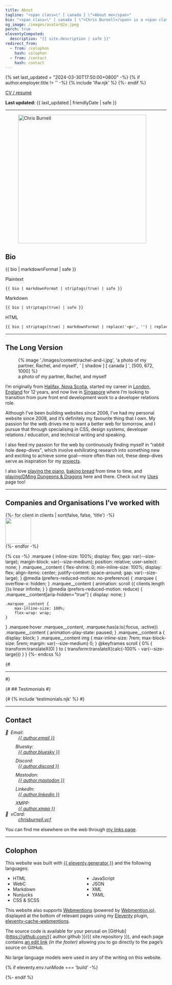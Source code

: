 ```yaml
---
title: About
tagline: "<span class=\" [ canada ] \">About me</span>"
bio: "<span class=\" [ canada ] \">Chris Burnell</span> is a <span class=\" [ canada ] \">Canadian</span> Front End Developer / Software Engineer. He was a dedicated volunteer Organiser for the [State of the Browser](https://stateofthebrowser.com) conference from 2018 to 2024, having brought together over 50 leading speakers to the delight of 150+ attendees each year. He’s [“Ravenous for CSS”](https://chrisburnell.com/tag/css/), often found [rabbit-hole deep-diving](https://chrisburnell.com/projects/), and his [Webmention Plugin](https://chrisburnell.com/eleventy-cache-webmentions/) for [Eleventy](https://11ty.dev) helps people connect across the [Fediverse](https://en.wikipedia.org/wiki/Fediverse) and [IndieWeb](https://indieweb.org)."
og_image: /images/avatar@2x.jpeg
perch: true
eleventyComputed:
  description: "{{ site.description | safe }}"
redirect_from:
  - from: /colophon
    hash: colophon
  - from: /contact
    hash: contact
---
```

{% set last_updated = "2024-03-30T17:50:00+0800" -%}
{% if author.employer.title != '' -%}
    {% include 'lfw.njk' %}
{%- endif %}

<p class=" [ center  inline-center ] "><a href="https://chrisburnell.com/cv/">CV / resumé</a></p>

<p class=" [ center  inline-center ] "><strong>Last updated:</strong> <time datetime="{{ last_updated | rfc3339Date }}">{{ last_updated | friendlyDate | safe }}</time></p>

<hr>

<figure class=" [ overflow ] ">
    <img src="/images/avatar@4x.jpeg" alt="Chris Burnell" class=" [ shadow ] [ canada ] " width="400" height="400" loading="lazy" decoding="async">
</figure>

## Bio

{{ bio | markdownFormat | safe }}

<c-details>
<summary>Plaintext</summary>

```text
{{ bio | markdownFormat | striptags(true) | safe }}
```

</c-details>

<c-details>
<summary>Markdown</summary>

```markdown
{{ bio | striptags(true) | safe }}
```

</c-details>

<c-details>
<summary>HTML</summary>

```html
{{ bio | striptags(true) | markdownFormat | replace('<p>', '') | replace('</p>', '') | safe }}
```

</c-details>

<hr>

## The Long Version

<figure>
    {% image './images/content/rachel-and-i.jpg', 'a photo of my partner, Rachel, and myself', ' [ shadow ] [ canada ] ', [500, 672, 1000] %}
    <figcaption>a photo of my partner, Rachel, and myself</figcaption>
</figure>

I’m originally from [<span class=" [ canada ] ">Halifax, Nova Scotia</span>](https://www.openstreetmap.org/#map=13/44.6463/-63.6162), started my career in [London, England](https://www.openstreetmap.org/#map=10/51.4898/-0.0882) for 12 years, and now live in [Singapore](https://www.openstreetmap.org/#map=14/1.3156/103.9425) where I’m looking to transition from pure front end development work to a developer relations role.

Although I’ve been building websites since 2006, I’ve had my personal website since 2008, and it’s definitely my favourite thing that I own. My passion for the web drives me to want a better web for tomorrow, and I pursue that through specialising in CSS, design systems, developer relations / education, and technical writing and speaking.

I also feed my passion for the web by continuously finding myself in <q>rabbit hole deep-dives</q>, which involve exhilirating research into something new and exciting to achieve some goal—more often than not, these deep-dives serve as inspiration for my [projects](https://chrisburnell.com/projects/).

I also love <a href="https://chrisburnell.com/note/1510316111/" title="this link is a joke">playing the piano</a>, [baking bread](https://chrisburnell.com/note/1574856597/) from time to time, and [playing/DMing Dungeons & Dragons](https://chrisburnell.com/projects/#personal-projects) here and there. Check out my [Uses](/uses/) page too!

<hr>

<h2 id="clients">Companies and Organisations I’ve worked with</h2>

<div class=" [ marquee ] ">
    <div class=" [ marquee__content ] ">
        {%- for client in clients | sort(false, false, 'title') -%}
            <article>
                <a href="{{ client.url }}" title="{{ client.title | safe }}" rel="external noopener">
                    <img src="/images/content/{{ client.image }}"{% if client.darkInvert %} class="dark-invert-colors"{% endif %} alt="" height="80">
                </a>
            </article>
        {%- endfor -%}
    </div>
    <div class=" [ marquee__content ] " aria-hidden="true" hidden>
        {%- for client in clients | sort(false, false, 'title') -%}
            <article>
                <a href="{{ client.url }}" title="{{ client.title | safe }}" rel="external noopener" tabindex="-1">
                    <img src="/images/content/{{ client.image }}"{% if client.darkInvert %} class="dark-invert-colors"{% endif %} alt="" height="80">
                </a>
            </article>
        {%- endfor -%}
    </div>
</div>

{% css -%}
.marquee {
    inline-size: 100%;
    display: flex;
    gap: var(--size-large);
    margin-block: var(--size-medium);
    position: relative;
    user-select: none;
}
.marquee__content {
    flex-shrink: 0;
    min-inline-size: 100%;
    display: flex;
    align-items: center;
    justify-content: space-around;
    gap: var(--size-large);
}
@media (prefers-reduced-motion: no-preference) {
    .marquee {
        overflow-x: hidden;
    }
    .marquee__content {
        animation: scroll {{ clients.length }}s linear infinite;
    }
}
@media (prefers-reduced-motion: reduce) {
    .marquee__content[aria-hidden="true"] {
        display: none;
    }

    .marquee__content {
        max-inline-size: 100%;
        flex-wrap: wrap;
    }
}
.marquee:hover .marquee__content,
.marquee:has(a:is(:focus, :active)) .marquee__content  {
    animation-play-state: paused;
}
.marquee__content a {
    display: block;
}
.marquee__content img {
    max-inline-size: 7rem;
    max-block-size: 5rem;
    margin: var(--size-medium) 0;
}
@keyframes scroll {
    0% {
        transform:translateX(0)
    }
    to {
        transform:translateX(calc(-100% - var(--size-large)))
    }
}
{%- endcss %}

{# <hr> #}

{# ## Testimonials #}

{# {% include 'testimonials.njk' %} #}

<hr>

## Contact

<address>
    <dl>
        <dt><c-emoji style="margin-inline-end: 1ex;">📧</c-emoji>Email:</dt>
        <dd><a href="mailto:{{ author.email }}" class=" [ canada ] ">{{ author.email }}</a></dd>
        <dt><c-emoji><svg width="24" height="24" aria-hidden="true" focusable="false" style="margin-inline-end: 1ex;"><use href="#svg--bluesky"></use></svg></c-emoji>Bluesky:</dt>
        <dd><a href="https://bsky.app/profile/{{ author.bluesky }}" class=" [ canada ] " title="{{ author.name }} on Bluesky">{{ author.bluesky }}</a></dd>
        <dt><c-emoji><svg width="24" height="24" aria-hidden="true" focusable="false" style="margin-inline-end: 1ex;"><use href="#svg--discord"></use></svg></c-emoji>Discord:</dt>
        <dd><a href="https://discordapp.com/users/{{ author.discord_id }}" class=" [ canada ] " title="{{ author.name }} on Discord">{{ author.discord }}</a></dd>
        <dt><c-emoji><svg width="24" height="24" aria-hidden="true" focusable="false" style="margin-inline-end: 1ex;"><use href="#svg--mastodon"></use></svg></c-emoji>Mastodon:</dt>
        <dd><a href="https://{{ author.mastodon_domain }}/@{{ author.mastodon.split('@')[1] }}" class=" [ canada ] " title="{{ author.name }} on Mastodon">{{ author.mastodon }}</a></dd>
        <dt><c-emoji><svg width="24" height="24" aria-hidden="true" focusable="false" style="margin-inline-end: 1ex;"><use href="#svg--linkedin"></use></svg></c-emoji>LinkedIn:</dt>
        <dd><a href="https://www.linkedin.com/in/{{ author.linkedin }}" class=" [ canada ] " title="{{ author.name }} on LinkedIn">{{ author.linkedin }}</a></dd>
        <dt><c-emoji><svg width="24" height="24" aria-hidden="true" focusable="false" style="margin-inline-end: 1ex;"><use href="#svg--xmpp"></use></svg></c-emoji>XMPP:</dt>
        <dd><a href="xmpp:{{ author.xmpp }}" class=" [ canada ] " title="{{ author.name }} on XMPP">{{ author.xmpp }}</a></dd>
        <dt><c-emoji style="margin-inline-end: 1ex;">🪪</c-emoji>vCard:</dt>
        <dd><a href="/chrisburnell.vcf" class=" [ canada ] ">chrisburnell.vcf</a></dd>
    </dl>
</address>

You can find me elsewhere on the web through [my links page](/links/).

<hr>

## Colophon

This website was built with [{{ eleventy.generator }}](https://11ty.dev) and the following languages:

<ul style="column-count: 2;">
    <li>HTML</li>
    <li>WebC</li>
    <li>Markdown</li>
    <li>Nunjucks</li>
    <li>CSS & SCSS</li>
    <li>JavaScript</li>
    <li>JSON</li>
    <li>XML</li>
    <li>YAML</li>
</ul>

This website also supports [Webmentions](https://indieweb.org/webmention) (powered by [Webmention.io](https://webmention.io)), displayed at the bottom of relevant pages using my [Eleventy](https://11ty.dev) plugin, [eleventy-cache-webmentions](/eleventy-cache-webmentions/).

The source code is available for your perusal on [GitHub](https://github.com/{{ author.github }}/{{ site.repository }}), and each page contains [an edit link](#edit) *(in the footer)* allowing you to go directly to the page’s source on GitHub.

No large language models were used in any of the writing on this website.

{% if eleventy.env.runMode === 'build' -%}
    <div id="wcb" class="carbonbadge wcb-d"></div>
    <script src="https://unpkg.com/website-carbon-badges@1.1.3/b.min.js" defer></script>
{%- endif %}
